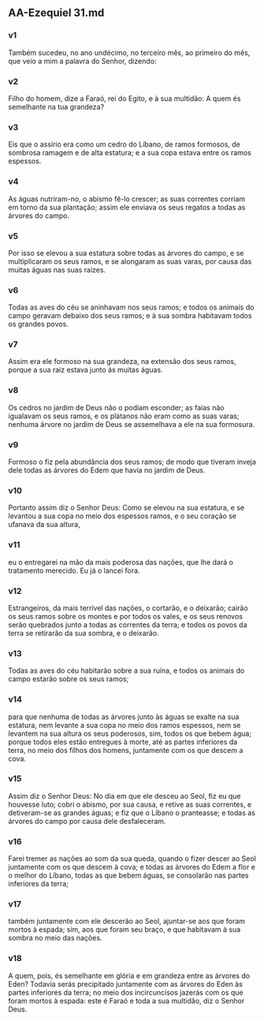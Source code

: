 ## AA-Ezequiel 31.md
### v1
 Também sucedeu, no ano undécimo, no terceiro mês, ao primeiro do mês, que veio a mim a palavra do Senhor, dizendo:
### v2
 Filho do homem, dize a Faraó, rei do Egito, e à sua multidão: A quem és semelhante na tua grandeza?
### v3
 Eis que o assírio era como um cedro do Líbano, de ramos formosos, de sombrosa ramagem e de alta estatura; e a sua copa estava entre os ramos espessos.
### v4
 As águas nutriram-no, o abismo fê-lo crescer; as suas correntes corriam em torno da sua plantação; assim ele enviava os seus regatos a todas as árvores do campo.
### v5
 Por isso se elevou a sua estatura sobre todas as árvores do campo, e se multiplicaram os seus ramos, e se alongaram as suas varas, por causa das muitas águas nas suas raízes.
### v6
 Todas as aves do céu se aninhavam nos seus ramos; e todos os animais do campo geravam debaixo dos seus ramos; e à sua sombra habitavam todos os grandes povos.
### v7
 Assim era ele formoso na sua grandeza, na extensão dos seus ramos, porque a sua raiz estava junto às muitas águas.
### v8
 Os cedros no jardim de Deus não o podiam esconder; as faias não igualavam os seus ramos, e os plátanos não eram como as suas varas; nenhuma árvore no jardim de Deus se assemelhava a ele na sua formosura.
### v9
 Formoso o fiz pela abundância dos seus ramos; de modo que tiveram inveja dele todas as árvores do Edem que havia no jardim de Deus.
### v10
 Portanto assim diz o Senhor Deus: Como se elevou na sua estatura, e se levantou a sua copa no meio dos espessos ramos, e o seu coração se ufanava da sua altura,
### v11
 eu o entregarei na mão da mais poderosa das nações, que lhe dará o tratamento merecido. Eu já o lancei fora.
### v12
 Estrangeiros, da mais terrível das nações, o cortarão, e o deixarão; cairão os seus ramos sobre os montes e por todos os vales, e os seus renovos serão quebrados junto a todas as correntes da terra; e todos os povos da terra se retirarão da sua sombra, e o deixarão.
### v13
 Todas as aves do céu habitarão sobre a sua ruína, e todos os animais do campo estarão sobre os seus ramos;
### v14
 para que nenhuma de todas as árvores junto às águas se exalte na sua estatura, nem levante a sua copa no meio dos ramos espessos, nem se levantem na sua altura os seus poderosos, sim, todos os que bebem água; porque todos eles estão entregues à morte, até as partes inferiores da terra, no meio dos filhos dos homens, juntamente com os que descem a cova.
### v15
 Assim diz o Senhor Deus: No dia em que ele desceu ao Seol, fiz eu que houvesse luto; cobri o abismo, por sua causa, e retive as suas correntes, e detiveram-se as grandes águas; e fiz que o Líbano o pranteasse; e todas as árvores do campo por causa dele desfaleceram.
### v16
 Farei tremer as nações ao som da sua queda, quando o fizer descer ao Seol juntamente com os que descem à cova; e todas as árvores do Edem a flor e o melhor do Líbano, todas as que bebem águas, se consolarão nas partes inferiores da terra;
### v17
 também juntamente com ele descerão ao Seol, ajuntar-se aos que foram mortos à espada; sim, aos que foram seu braço, e que habitavam à sua sombra no meio das nações.
### v18
 A quem, pois, és semelhante em glória e em grandeza entre as árvores do Eden? Todavia serás precipitado juntamente com as árvores do Eden às partes inferiores da terra; no meio dos incircuncisos jazerás com os que foram mortos à espada: este é Faraó e toda a sua multidão, diz o Senhor Deus.
